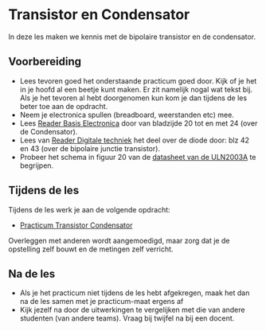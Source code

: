 # Transistor en Condensator

In deze les maken we kennis met de bipolaire transistor en de condensator.

## Voorbereiding
- Lees tevoren goed het onderstaande practicum goed door. Kijk of je het in je hoofd al een beetje kunt maken. Er zit namelijk nogal wat tekst bij. Als je het tevoren al hebt doorgenomen kun kom je dan tijdens de les beter toe aan de opdracht.
- Neem je electronica spullen (breadboard, weerstanden etc) mee.
- Lees [Reader Basis Electronica](https://github.com/HU-TI-DEV/TI-S2/blob/main/hardware-interfacing/pdfs/reader-basis-electronica.pdf) door van bladzijde 20 tot en met 24 (over de Condensator).
- Lees van [Reader Digitale techniek](https://github.com/HU-TI-DEV/TI-S2/blob/main/hardware-interfacing/pdfs/reader-dit.pdf) het deel over de diode door: blz 42 en 43 (over de bipolaire junctie transistor).
- Probeer het schema in figuur 20 van de [datasheet van de ULN2003A](https://github.com/HU-TI-DEV/TI-S2/blob/main/hardware-interfacing/pdfs/uln2003a.pdf) te begrijpen.

## Tijdens de les

Tijdens de les werk je aan de volgende opdracht:

- [Practicum Transistor Condensator](../hardware-interfacing/basis-elektronica/transistor-condensator/practicum-transistor-condensator.md) 

Overleggen met anderen wordt aangemoedigd, maar zorg dat je de opstelling zelf bouwt en de metingen zelf verricht.
  
## Na de les

- Als je het practicum niet tijdens de les hebt afgekregen, maak het dan na de les samen met je practicum-maat ergens af
- Kijk jezelf na door de uitwerkingen te vergelijken met die van andere studenten (van andere teams). Vraag bij twijfel na bij een docent.
